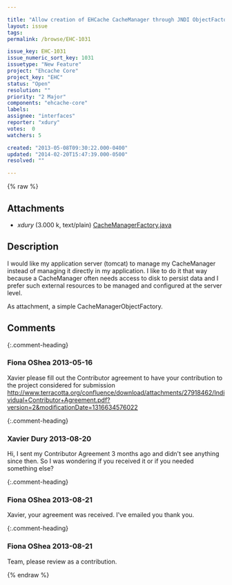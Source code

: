 ```yaml
---

title: "Allow creation of EHCache CacheManager through JNDI ObjectFactory"
layout: issue
tags: 
permalink: /browse/EHC-1031

issue_key: EHC-1031
issue_numeric_sort_key: 1031
issuetype: "New Feature"
project: "Ehcache Core"
project_key: "EHC"
status: "Open"
resolution: ""
priority: "2 Major"
components: "ehcache-core"
labels: 
assignee: "interfaces"
reporter: "xdury"
votes:  0
watchers: 5

created: "2013-05-08T09:30:22.000-0400"
updated: "2014-02-20T15:47:39.000-0500"
resolved: ""

---
```




{% raw %}


## Attachments

* <em>xdury</em> (3.000 k, text/plain) [CacheManagerFactory.java](/attachments/EHC/EHC-1031/CacheManagerFactory.java)




## Description

<div markdown="1" class="description">

I would like my application server (tomcat) to manage my CacheManager instead of managing it directly in my application. I like to do it that way because a CacheManager often needs access to disk to persist data and I prefer such external resources to be managed and configured at the server level.

As attachment, a simple CacheManagerObjectFactory.

</div>

## Comments


{:.comment-heading}
### **Fiona OShea** <span class="date">2013-05-16</span>

<div markdown="1" class="comment">

Xavier please fill out the Contributor agreement to have your contribution to the project considered for submission
http://www.terracotta.org/confluence/download/attachments/27918462/Individual+Contributor+Agreement.pdf?version=2&modificationDate=1316634576022


</div>


{:.comment-heading}
### **Xavier Dury** <span class="date">2013-08-20</span>

<div markdown="1" class="comment">

Hi, I sent my Contributor Agreement 3 months ago and didn't see anything since then. So I was wondering if you received it or if you needed something else?

</div>


{:.comment-heading}
### **Fiona OShea** <span class="date">2013-08-21</span>

<div markdown="1" class="comment">

Xavier, your agreement was received. I've emailed you thank you.


</div>


{:.comment-heading}
### **Fiona OShea** <span class="date">2013-08-21</span>

<div markdown="1" class="comment">

Team, please review as a contribution. 

</div>



{% endraw %}
